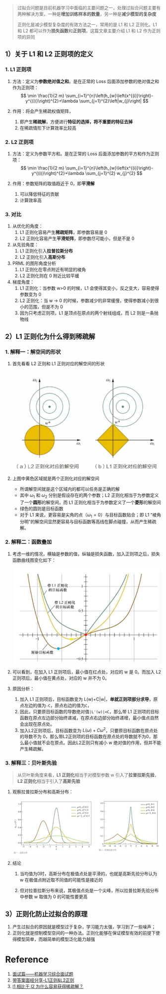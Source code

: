 > 过拟合问题是目前机器学习中面临的主要问题之一，处理过拟合问题主要有两种解决方案，一种是**增加训练样本的数量**，另一种是**减少模型的复杂度**
>
> 正则化是减少模型复杂度的有效方法之一，常用的是 L1 和 L2 正则化。L1 和 L2 都可以作为**损失函数**和**正则项**，这篇文章主要介绍 L1 和 L2 作为正则项的异同



## 1）关于 L1 和 L2 正则项的定义

### 1. L1 正则项

1. 方法：定义为**参数绝对值之和**。是在正常的 Loss 后面添加参数的绝对值之和作为正则项：
   $$
   \min \frac{1}{2 m} \sum_{i=1}^{n}\left(h_{w}\left(x^{(i)}\right)-y^{(i)}\right)^{2}+\lambda \sum_{j=1}^{2}\left|w_{j}\right|
   $$

2. 作用：将会产生稀疏权值矩阵，

   1. 即产生**稀疏解**，方便进行**特征的选择，将不重要的特征去掉**
   2. 在稀疏情形下计算效率比较高

### 2. L2 正则项

1. 方法：定义为参数平方和。是在正常的 Loss 后面添加参数的平方和作为正则项：
   $$
   \min \frac{1}{2 m} \sum_{i=1}^{n}\left(h_{w}\left(x^{(i)}\right)-y^{(i)}\right)^{2}+\lambda \sum_{j=1}^{2} w_{j}^{2}
   $$

2. 作用：参数矩阵的取值趋近于 0，即**平滑解**

   1. 可以降低特征的贡献
   2. 计算效率高

### 3. 对比

1. 从优化的角度：
   1. L1 正则化容易产生**稀疏矩阵**，即参数容易是 0
   2. L2 正则化容易产生**平滑矩阵**，即参数尽可能小，但是不是 0
2. 从先验角度：
   1. L1 正则化引入**拉普拉斯分布**
   2. L2 正则化引入**高斯分布**
3. PRML 的图形角度分析
   1. L1 正则化在零点附近有明显的棱角
   2. L2 正则化则在 0  附近比较平缓
4. 梯度角度：
   1. L1 正则化：当参数 w>0 的时候，L1 会使得其变小，反之变大，容易使得参数变为 0
   2. L2 正则化：当 w → 0 的时候，参数减少的非常缓慢，使得参数减小到很小的范围，但是不为 0
   3. 因为只考虑正则项，L1 是顶点在原点的两个射线组成，而 L2 则是一条抛物线



## 2）L1 正则化为什么得到稀疏解

### 1. 解释一：解空间的形状

1. 首先看看 L2 正则和 L1 正则对应的解空间的形状

   ![](imgs/image-20211010114636647.png)

2. 上图中黄色区域就是两个正则化对应的解空间

   - 所谓解空间就是这个区域内的都可以任务是正确的解
   - 其中 $\omega_1$ 和 $\omega_2$ 分别是假设存在的两个参数；L2 正则化相当于为参数定义了一个**圆形**的解空间，而 L1 正则化相当于为参数定义了一个**菱形**的解空间
   - 绿色的圆则是目标函数
   - 对于 L1 来说，更容易是尖角的点（$\omega_1=0$）与目标函数贴合；即 L1 “棱角分明”的解空间显然更容易与目标函数等高线在脚点碰撞，从而产生稀疏解。

### 2. 解释二：函数叠加

1. 考虑一维的情况，横轴是参数的值，纵轴是损失函数，加入正则项之后，损失函数曲线图变化如下：

   ![](imgs/image-20211010115136879.png)

2. 可以看到，在加入 L1 正则项后，最小值在红点处，对应的 w 是 0。而加入 L2 正则项后，最小值在黄点处，对应的 w 并不为 0。

3. 原因分析：

   1. 加入 L1 正则项后，目标函数变为 L(w)+C|w|，**单就正则项部分求导**，原点左边的值为`-C`，原点右边的值为`C`，
   2. 因此，只要原目标函数的导数绝对值`|L'(w)|<C`，那么带 L1 正则项的目标函数在原点左边部分始终递减，在原点右边部分始终递增，最小值点自然会出现在原点处。
   3. 加入L2正则项后，目标函数变为 $L(\omega) + C \omega^2$，只要原目标函数在原点处的导数不为 0，那么带L2正则项的目标函数在原点处的导数就不为0，那么最小值就不会在原点。因此L2正则只有减小 w 绝对值的作用，但并不能产生稀疏解。

### 3. 解释三：贝叶斯先验

> 从贝叶斯角度来看，**L1 正则化**相当于对模型参数 w 引入了**拉普拉斯先验**，**L2 正则化**相当于引入了**高斯先验**

1. 观察拉普拉斯分布和高斯分布：

   ![](imgs/l2_l1.png)

2. 结论

   1. 当均值为0时，高斯分布在极值点处是平滑的，也就是高斯先验分布认为 w 在极值点附近取不同值的可能性是接近的

   2. 但对拉普拉斯分布来说，其极值点处是一个尖峰，所以拉普拉斯先验分布中参数 w 取值为 0 的可能性要更高

      


## 3）正则化防止过拟合的原理

1. 产生过拟合的原因就是模型过于复杂，学习能力太强，学习到了一些噪声；
2. 正则化就是控制模型空间的一种办法。正则化能够在保证模型有效的前提下使得模型简单，而越简单的模型泛化能力越强

# Reference

1. [面试篇——机器学习综合面试题](https://mp.weixin.qq.com/s/n0PnYejQMAjWhv2ThDNVyA)
2. [带答案面经分享-L1正则&L2正则](https://cloud.tencent.com/developer/article/1456966)
3. [l1 相比于 l2 为什么容易获得稀疏解？](https://www.zhihu.com/question/37096933/answer/70494622)
